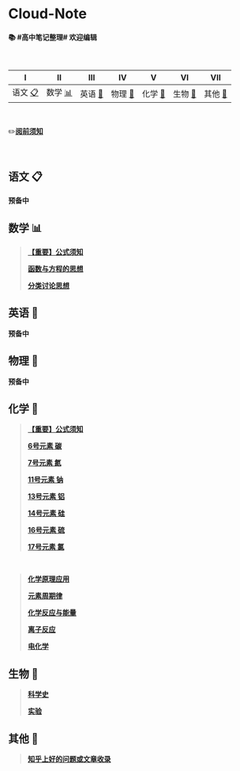 # Cloud-Note
#### :books: #高中笔记整理# 欢迎编辑</br></br></br>

<!-- ![](https://img.shields.io/badge/update-today-blue.svg) ![](https://img.shields.io/badge/gitbook-making-lightgrey.svg)</br> -->
| I | II | III | IV | V | VI | VII |
| :--------: | :---------: | :---------: | :---------: | :---------: | :---------: | :---------: |
|语文 [:clipboard:](#语文-clipboard) |数学 [:bar_chart:](#数学-bar_chart)| 英语 [:abcd:](英语-abcd)| 物理 [:dizzy:](#物理-dizzy) |化学 [:pill:](#化学-pill)| 生物 [:microscope:](#生物-microscope)| 其他 [:book:](#其他-book)|

</br>

:pencil2:[**阅前须知**](https://github.com/XwYuanzhang/Cloud-Note/blob/master/notes/B%20版/其他/阅前须知.md)

</br>

## 语文 :clipboard:

**预备中**

## 数学 :bar_chart:

>[**【重要】公式须知**](https://github.com/XwYuanzhang/Cloud-Note/blob/master/notes/B%20版/其他/公式须知.md)
>
>[**函数与方程的思想**](https://github.com/XwYuanzhang/Cloud-Note/blob/master/notes/B%20版/数学/函数与方程的思想.md)
>
>[**分类讨论思想**](https://github.com/XwYuanzhang/Cloud-Note/blob/09338d07ae0b2db4030c3ec2298a1809a385300e/notes/B%20版/数学/分类讨论思想.md)

## 英语 :abcd:

**预备中**

## 物理 :dizzy:

**预备中**

## 化学 :pill:

>[**【重要】公式须知**](https://github.com/XwYuanzhang/Cloud-Note/blob/master/notes/B%20版/其他/公式须知.md)
>
>[**6号元素 碳**](https://github.com/XwYuanzhang/Cloud-Note/blob/master/notes/B%20版/化学/C%20碳.md)
>
>[**7号元素 氮**](https://github.com/XwYuanzhang/Cloud-Note/blob/master/notes/B%20版/化学/N%20氮.md)
>
>[**11号元素 钠**](https://github.com/XwYuanzhang/Cloud-Note/blob/master/notes/B%20版/化学/Na%20钠.md)
>
>[**13号元素 铝**](https://github.com/XwYuanzhang/Cloud-Note/blob/master/notes/B%20版/化学/Al%20铝.md)
>
>[**14号元素 硅**](https://github.com/XwYuanzhang/Cloud-Note/blob/master/notes/B%20版/化学/Si%20硅.md)
>
>[**16号元素 硫**](https://github.com/XwYuanzhang/Cloud-Note/blob/master/notes/B%20版/化学/S%20硫.md)
>
>[**17号元素 氯**](https://github.com/XwYuanzhang/Cloud-Note/blob/master/notes/B%20版/化学/Cl%20氯.md)

</br>

>[**化学原理应用**](https://github.com/XwYuanzhang/Cloud-Note/blob/master/notes/B%20版/化学/化学原理应用.md)
>
>[**元素周期律**](https://github.com/XwYuanzhang/Cloud-Note/blob/master/notes/B%20版/化学/元素周期律.md)
>
>[**化学反应与能量**](https://github.com/XwYuanzhang/Cloud-Note/blob/master/notes/B%20版/化学/化学反应与能量.md)
>
>[**离子反应**](https://github.com/XwYuanzhang/Cloud-Note/blob/92f9b2e57232ea889c89f3bab9a4bcc3e604d992/notes/B%20版/化学/离子反应.md)
>
>[**电化学**](https://github.com/XwYuanzhang/Cloud-Note/blob/master/notes/B%20版/化学/电化学.md)

## 生物 :microscope:

>[**科学史**](https://github.com/XwYuanzhang/Cloud-Note/blob/master/notes/B%20版/生物/科学史.md)
>
>[**实验**](https://github.com/XwYuanzhang/Cloud-Note/blob/master/notes/B%20版/生物/实验.md)

## 其他 :book:

>[**知乎上好的问题或文章收录**](https://github.com/XwYuanzhang/Cloud-Note/blob/master/notes/B%20版/其他/知乎上好的问题-文章收录.md)
